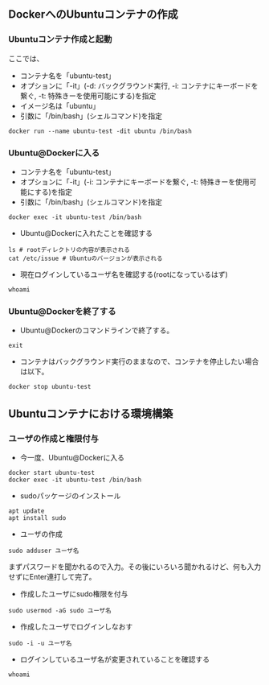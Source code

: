 ## DockerへのUbuntuコンテナの作成
### Ubuntuコンテナ作成と起動
ここでは、
- コンテナ名を「ubuntu-test」
- オプションに「-it」(-d: バックグラウンド実行, -i: コンテナにキーボードを繋ぐ, -t: 特殊きーを使用可能にする)を指定
- イメージ名は「ubuntu」
- 引数に「/bin/bash」(シェルコマンド)を指定
```
docker run --name ubuntu-test -dit ubuntu /bin/bash
```

### Ubuntu@Dockerに入る
- コンテナ名を「ubuntu-test」
- オプションに「-it」(-i: コンテナにキーボードを繋ぐ, -t: 特殊きーを使用可能にする)を指定
- 引数に「/bin/bash」(シェルコマンド)を指定
```
docker exec -it ubuntu-test /bin/bash
```

- Ubuntu@Dockerに入れたことを確認する
```
ls # rootディレクトリの内容が表示される
cat /etc/issue # Ubuntuのバージョンが表示される
```

- 現在ログインしているユーザ名を確認する(rootになっているはず)
```
whoami
```

### Ubuntu@Dockerを終了する
- Ubuntu@Dockerのコマンドラインで終了する。
```
exit
```
- コンテナはバックグラウンド実行のままなので、コンテナを停止したい場合は以下。
```
docker stop ubuntu-test
```

## Ubuntuコンテナにおける環境構築
### ユーザの作成と権限付与
- 今一度、Ubuntu@Dockerに入る
```
docker start ubuntu-test
docker exec -it ubuntu-test /bin/bash
```

- sudoパッケージのインストール
```
apt update
apt install sudo
```

- ユーザの作成
```
sudo adduser ユーザ名
```
まずパスワードを聞かれるので入力。その後にいろいろ聞かれるけど、何も入力せずにEnter連打して完了。

- 作成したユーザにsudo権限を付与
```
sudo usermod -aG sudo ユーザ名

```
- 作成したユーザでログインしなおす
```
sudo -i -u ユーザ名
```

- ログインしているユーザ名が変更されていることを確認する
```
whoami
```

